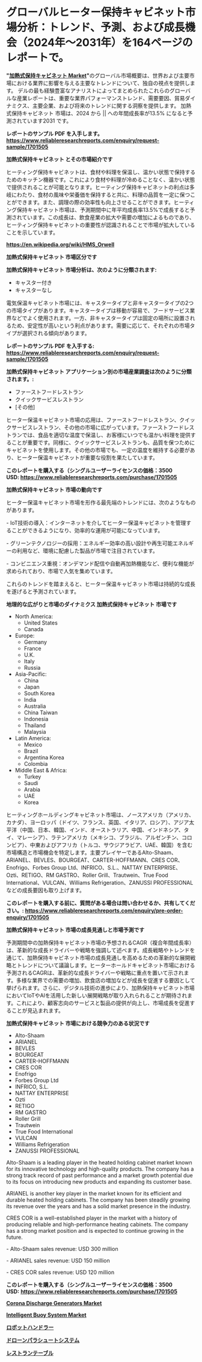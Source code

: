 <p><h1>グローバルヒーター保持キャビネット市場分析：トレンド、予測、および成長機会（2024年〜2031年）を164ページのレポートで。</h1></p><p><strong>"<a href="https://www.reliableresearchreports.com/heated-holding-cabinet-r1701505">加熱式保持キャビネット Market</a>"</strong>のグローバル市場概要は、世界および主要市場における業界に影響を与える主要なトレンドについて、独自の視点を提供します。 デルの最も経験豊富なアナリストによってまとめられたこれらのグローバルな産業レポートは、重要な業界パフォーマンストレンド、需要要因、貿易ダイナミクス、主要企業、および将来のトレンドに関する洞察を提供します。 加熱式保持キャビネット 市場は、2024 から || への年間成長率が13.5% になると予測されています2031 です。</p>
<p><strong>レポートのサンプル PDF を入手します。</strong><strong><a href="https://www.reliableresearchreports.com/enquiry/request-sample/1701505">https://www.reliableresearchreports.com/enquiry/request-sample/1701505</a></strong></p>
<p><strong>加熱式保持キャビネット とその市場紹介です</strong></p>
<p><p>ヒーティング保持キャビネットは、食材や料理を保温し、温かい状態で保持するためのキッチン機器です。これにより食材や料理が冷めることなく、温かい状態で提供されることが可能となります。ヒーティング保持キャビネットの利点は多岐にわたり、食材の風味や栄養価を保持すると共に、料理の品質を一定に保つことができます。また、調理の際の効率性も向上させることができます。ヒーティング保持キャビネット市場は、予測期間中に年平均成長率13.5%で成長すると予測されています。この成長は、飲食産業の拡大や需要の増加によるものであり、ヒーティング保持キャビネットの重要性が認識されることで市場が拡大していることを示しています。</p><a href="https://en.wikipedia.org/wiki/HMS_Orwell"></a></p>
<p><strong><a href="https://en.wikipedia.org/wiki/HMS_Orwell">https://en.wikipedia.org/wiki/HMS_Orwell</a></strong></p>
<p><strong>加熱式保持キャビネット&nbsp;市場区分です</strong><strong></strong></p>
<p><strong>加熱式保持キャビネット 市場分析は、次のように分類されます:</strong>&nbsp;</p>
<p><ul><li>キャスター付き</li><li>キャスターなし</li></ul></p>
<p><p>電気保温キャビネット市場には、キャスタータイプと非キャスタータイプの2つの市場タイプがあります。キャスタータイプは移動が容易で、フードサービス業界などでよく使用されます。一方、非キャスタータイプは固定の場所に設置されるため、安定性が高いという利点があります。需要に応じて、それぞれの市場タイプが選択される傾向があります。</p></p>
<p><strong>レポートのサンプル PDF を入手する: <a href="https://www.reliableresearchreports.com/enquiry/request-sample/1701505">https://www.reliableresearchreports.com/enquiry/request-sample/1701505</a></strong></p>
<p><strong> 加熱式保持キャビネット アプリケーション別の市場産業調査は次のように分類されます。:</strong></p>
<p><ul><li>ファーストフードレストラン</li><li>クイックサービスレストラン</li><li>[その他]</li></ul></p>
<p><p>ヒーター保温キャビネット市場の応用は、ファーストフードレストラン、クイックサービスレストラン、その他の市場に広がっています。ファーストフードレストランでは、食品を適切な温度で保温し、お客様にいつでも温かい料理を提供することが重要です。同様に、クイックサービスレストランも、品質を保つためにキャビネットを使用します。その他の市場でも、一定の温度を維持する必要があり、ヒーター保温キャビネットが重要な役割を果たしています。</p></p>
<p><strong>このレポートを購入する（シングルユーザーライセンスの価格：3500 USD:</strong><strong>&nbsp;<a href="https://www.reliableresearchreports.com/purchase/1701505">https://www.reliableresearchreports.com/purchase/1701505</a></strong></p>
<p><strong>加熱式保持キャビネット 市場の動向です</strong></p>
<p><p>ヒーター保温キャビネット市場を形作る最先端のトレンドには、次のようなものがあります。</p><p>- IoT技術の導入：インターネットを介してヒーター保温キャビネットを管理することができるようになり、効率的な運用が可能になっています。</p><p>- グリーンテクノロジーの採用：エネルギー効率の高い設計や再生可能エネルギーの利用など、環境に配慮した製品が市場で注目されています。</p><p>- コンビニエンス重視：オンデマンド配信や自動再加熱機能など、便利な機能が求められており、市場で人気を集めています。</p><p>これらのトレンドを踏まえると、ヒーター保温キャビネット市場は持続的な成長を遂げると予測されています。</p></p>
<p><strong>地理的な広がりと市場のダイナミクス 加熱式保持キャビネット 市場です</strong></p>
<p><ul>
    <li>
        North America:
        <ul>
            <li>United States</li>
            <li>Canada</li>
        </ul>
    </li>
    <li>
        Europe:
        <ul>
            <li>Germany</li>
            <li>France</li>
            <li>U.K.</li>
            <li>Italy</li>
            <li>Russia</li>
        </ul>
    </li>
    <li>
        Asia-Pacific:
        <ul>
            <li>China</li>
            <li>Japan</li>
            <li>South Korea</li>
            <li>India</li>
            <li>Australia</li>
            <li>China Taiwan</li>
            <li>Indonesia</li>
            <li>Thailand</li>
            <li>Malaysia</li>
        </ul>
    </li>
    <li>
        Latin America:
        <ul>
            <li>Mexico</li>
            <li>Brazil</li>
            <li>Argentina Korea</li>
            <li>Colombia</li>
        </ul>
    </li>
    <li>
        Middle East & Africa:
        <ul>
            <li>Turkey</li>
            <li>Saudi</li>
            <li>Arabia</li>
            <li>UAE</li>
            <li>Korea</li>
        </ul>
    </li>
    </ul></p>
<p><p>ヒーティングホールディングキャビネット市場は、ノースアメリカ（アメリカ、カナダ）、ヨーロッパ（ドイツ、フランス、英国、イタリア、ロシア）、アジア太平洋（中国、日本、韓国、インド、オーストラリア、中国、インドネシア、タイ、マレーシア）、ラテンアメリカ（メキシコ、ブラジル、アルゼンチン、コロンビア）、中東およびアフリカ（トルコ、サウジアラビア、UAE、韓国）を含む市場構造と市場機会を特定します。主要プレイヤーであるAlto-Shaam、ARIANEL、BEVLES、BOURGEAT、CARTER-HOFFMANN、CRES COR、Enofrigo、Forbes Group Ltd、INFRICO、S.L.、NATTAY ENTERPRISE、Ozti、RETIGO、RM GASTRO、Roller Grill、Trautwein、True Food International、VULCAN、Williams Refrigeration、ZANUSSI PROFESSIONALなどの成長要因も取り上げます。</p></p>
<p><strong>このレポートを購入する前に、質問がある場合は問い合わせるか、共有してください。:&nbsp;<a href="https://www.reliableresearchreports.com/enquiry/pre-order-enquiry/1701505">https://www.reliableresearchreports.com/enquiry/pre-order-enquiry/1701505</a></strong></p>
<p><strong>加熱式保持キャビネット 市場の成長見通しと市場予測です</strong></p>
<p><p>予測期間中の加熱保持キャビネット市場の予想されるCAGR（複合年間成長率）は、革新的な成長ドライバーや戦略を強調して述べます。成長戦略やトレンドを通じて、加熱保持キャビネット市場の成長見通しを高めるための革新的な展開戦略とトレンドについて議論します。ヒーターホールドキャビネット市場における予測されるCAGRは、革新的な成長ドライバーや戦略に重点を置いて示されます。多様な業界での需要の増加、飲食店の増加などが成長を促進する要因として挙げられます。さらに、デジタル技術の進歩により、加熱保持キャビネット市場においてIoTやAIを活用した新しい展開戦略が取り入れられることが期待されます。これにより、顧客志向のサービスと製品の提供が向上し、市場成長を促進することが見込まれます。</p></p>
<p><strong>加熱式保持キャビネット 市場における競争力のある状況です</strong></p>
<p><ul><li>Alto-Shaam</li><li>ARIANEL</li><li>BEVLES</li><li>BOURGEAT</li><li>CARTER-HOFFMANN</li><li>CRES COR</li><li>Enofrigo</li><li>Forbes Group Ltd</li><li>INFRICO, S.L.</li><li>NATTAY ENTERPRISE</li><li>Ozti</li><li>RETIGO</li><li>RM GASTRO</li><li>Roller Grill</li><li>Trautwein</li><li>True Food International</li><li>VULCAN</li><li>Williams Refrigeration</li><li>ZANUSSI PROFESSIONAL</li></ul></p>
<p><p>Alto-Shaam is a leading player in the heated holding cabinet market known for its innovative technology and high-quality products. The company has a strong track record of past performance and a market growth potential due to its focus on introducing new products and expanding its customer base.</p><p>ARIANEL is another key player in the market known for its efficient and durable heated holding cabinets. The company has been steadily growing its revenue over the years and has a solid market presence in the industry.</p><p>CRES COR is a well-established player in the market with a history of producing reliable and high-performance heating cabinets. The company has a strong market position and is expected to continue growing in the future.</p><p>- Alto-Shaam sales revenue: USD 300 million</p><p>- ARIANEL sales revenue: USD 150 million</p><p>- CRES COR sales revenue: USD 120 million</p></p>
<p><strong>このレポートを購入する（シングルユーザーライセンスの価格：3500 USD:</strong>&nbsp;<strong><a href="https://www.reliableresearchreports.com/purchase/1701505">https://www.reliableresearchreports.com/purchase/1701505</a></strong></p>
<p><strong><p><a href="https://medium.com/@susanabraun1964/global-corona-discharge-generators-market-size-and-market-trends-analysis-by-regional-outlook-ad163f6b7c9e">Corona Discharge Generators Market</a></p><p><a href="https://medium.com/@susanabraun1964/global-intelligent-buoy-system-market-sector-types-applications-market-player-strategies-e47da0fad0de">Intelligent Buoy System Market</a></p><p><a href="https://medium.com/@verniebarton2023/%E3%83%AD%E3%83%9C%E3%83%83%E3%83%88%E3%83%8F%E3%83%B3%E3%83%89%E3%83%A9%E3%83%BC%E5%B8%82%E5%A0%B4%E5%8B%95%E5%90%91-%E5%B8%82%E5%A0%B4%E3%82%BB%E3%82%B0%E3%83%A1%E3%83%B3%E3%83%86%E3%83%BC%E3%82%B7%E3%83%A7%E3%83%B3%E3%81%AE%E8%A9%B3%E7%B4%B0%E3%81%AA%E8%AA%BF%E6%9F%BB%E3%81%A8%E6%96%B0%E8%88%88%E3%83%88%E3%83%AC%E3%83%B3%E3%83%89%E3%81%AE%E9%87%8D%E8%A6%81%E6%80%A7%E3%81%AE%E5%88%86%E6%9E%90-8321ddc5e77f">ロボットハンドラー</a></p><p><a href="https://medium.com/@alyle7648/%E3%83%89%E3%83%AD%E3%83%BC%E3%83%B3%E3%83%91%E3%83%A9%E3%82%B7%E3%83%A5%E3%83%BC%E3%83%88%E3%82%B7%E3%82%B9%E3%83%86%E3%83%A0%E5%B8%82%E5%A0%B4-%E3%82%B0%E3%83%AD%E3%83%BC%E3%83%90%E3%83%AB%E3%81%A8%E5%9C%B0%E5%9F%9F%E3%81%AE%E5%88%86%E6%9E%90-%E3%82%A8%E3%83%B3%E3%83%89%E3%83%A6%E3%83%BC%E3%82%B6%E3%83%BC-%E8%A3%BD%E5%93%81-%E5%9C%B0%E5%9F%9F%E3%81%AB%E7%84%A6%E7%82%B9%E3%82%92%E5%BD%93%E3%81%A6%E3%81%9F%E5%88%86%E6%9E%90%E3%81%A8%E4%BA%88%E6%B8%AC-2024%E5%B9%B4-2031%E5%B9%B4-03930f5203ed">ドローンパラシュートシステム</a></p><p><a href="https://github.com/lababdou/Market-Research-Report-List-5/blob/main/570178576321.md">レストランテーブル</a></p></strong></p>